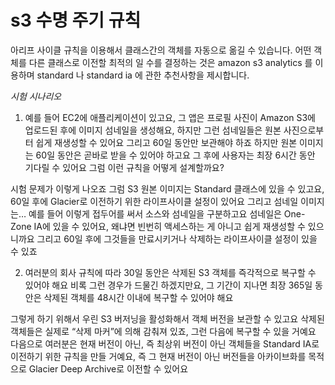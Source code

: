 # s3 수명 주기 규칙

아리프 사이클 규칙을 이용해서 클래스간의 객체를 자동으로 옮길 수 있습니다. 
어떤 객체를 다른 클래스로 이전할 최적의 일 수를 결정하는 것은 amazon s3 analytics 를 이용하며 standard 나 standard ia 에 관한 추천사항을 제시합니다. 

*시험 시나리오*

1. 예를 들어 EC2에 애플리케이션이 있고요, 그 앱은 프로필 사진이 Amazon S3에 업로드된 후에
이미지 섬네일을 생성해요, 하지만 그런 섬네일들은 원본 사진으로부터 쉽게 재생성할 수 있어요
그리고 60일 동안만 보관해야 하죠
하지만 원본 이미지는 60일 동안은 곧바로 받을 수 있어야 하고요
그 후에 사용자는 최장 6시간 동안 기다릴 수 있어요
그럼 이런 규칙을 어떻게 설계할까요?

시험 문제가 이렇게 나오죠
그럼 S3 원본 이미지는 Standard 클래스에 있을 수 있고요, 60일 후에 Glacier로 이전하기 위한 라이프사이클 설정이 있어요
그리고 섬네일 이미지는…
예를 들어 이렇게 접두어를 써서 소스와 섬네일을 구분하고요
섬네일은 One-Zone IA에 있을 수 있어요, 왜냐면 빈번히 액세스하는 게 아니고 쉽게 재생성할 수 있으니까요
그리고 60일 후에 그것들을 만료시키거나 삭제하는 라이프사이클 설정이 있을 수 있죠

2. 여러분의 회사 규칙에 따라 30일 동안은 삭제된 S3 객체를 즉각적으로 복구할 수
있어야 해요
비록 그런 경우가 드물긴 하겠지만요, 그 기간이 지나면 최장 365일 동안은 삭제된 객체를 48시간 이내에
복구할 수 있어야 해요

그렇게 하기 위해서 우린 S3 버저닝을 활성화해서 객체 버전을 보관할 수 있고요
삭제된 객체들은 실제로 “삭제 마커”에 의해 감춰져 있죠, 그런 다음에 복구할 수 있을 거예요
다음으로 여러분은 현재 버전이 아닌, 즉 최상위 버전이 아닌 객체들을 Standard IA로 이전하기 위한
규칙을 만들 거예요, 즉 그 현재 버전이 아닌 버전들을 아카이브화를 목적으로
Glacier Deep Archive로 이전할 수 있어요
      
